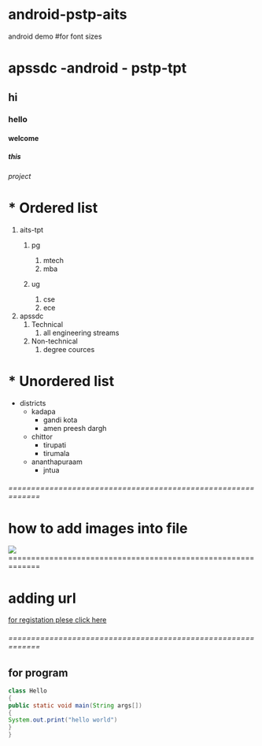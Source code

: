 # android-pstp-aits
android demo
#for font sizes
# apssdc -android - pstp-tpt
## hi
### hello
#### welcome
##### this
###### project
# * Ordered list
1. aits-tpt
    1. pg
        1. mtech
        2. mba
            
    2. ug
        1. cse
        2. ece 
2. apssdc
    1. Technical
        1. all engineering streams
    2. Non-technical 
        1. degree cources
# * Unordered list
* districts
    - kadapa
        - gandi kota
        - amen preesh dargh
    - chittor
        - tirupati
        - tirumala
    - ananthapuraam
        - jntua
###### =============================================================
# how to add images into file
<img src="https://www.publicdomainpictures.net/pictures/320000/velka/background-image.png">
 =============================================================

# adding url
[for registation plese click here](https://www.apssdc.in/home/)
<url src="https://www.publicdomainpictures.net/pictures/320000/velka/background-image.png">
###### =============================================================
## for program
```java
class Hello
{
public static void main(String args[])
{
System.out.print("hello world")
}
}
```
